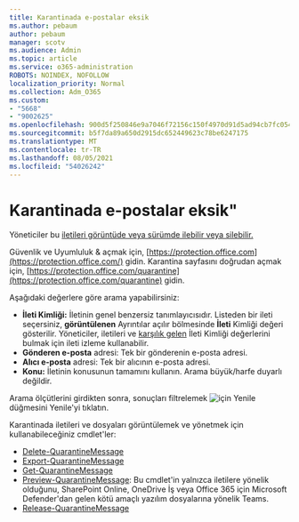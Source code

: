 ```yaml
---
title: Karantinada e-postalar eksik
ms.author: pebaum
author: pebaum
manager: scotv
ms.audience: Admin
ms.topic: article
ms.service: o365-administration
ROBOTS: NOINDEX, NOFOLLOW
localization_priority: Normal
ms.collection: Adm_O365
ms.custom:
- "5668"
- "9002625"
ms.openlocfilehash: 900d5f250846e9a7046f72156c150f4970d91d5ad94cb7fc054952228f4bf257
ms.sourcegitcommit: b5f7da89a650d2915dc652449623c78be6247175
ms.translationtype: MT
ms.contentlocale: tr-TR
ms.lasthandoff: 08/05/2021
ms.locfileid: "54026242"
---
```

# <a name="missing-emails-in-quarantine"></a>Karantinada e-postalar eksik"

Yöneticiler bu [iletileri görüntüde veya sürümde ilebilir veya silebilir.](/microsoft-365/security/office-365-security/manage-quarantined-messages-and-files)

Güvenlik ve Uyumluluk & açmak için, [https://protection.office.com](https://protection.office.com/) gidin. Karantina sayfasını doğrudan açmak için, [https://protection.office.com/quarantine](https://protection.office.com/quarantine) gidin.  

Aşağıdaki değerlere göre arama yapabilirsiniz:  

- **İleti Kimliği:** İletinin genel benzersiz tanımlayıcısıdır. Listeden bir ileti seçersiniz,  **görüntülenen**  Ayrıntılar açılır bölmesinde  **İleti**  Kimliği değeri gösterilir. Yöneticiler, iletileri ve [karşılık gelen](/microsoft-365/security/office-365-security/message-trace-scc) İleti Kimliği değerlerini bulmak için ileti izleme kullanabilir.
- **Gönderen e-posta** adresi: Tek bir gönderenin e-posta adresi.
- **Alıcı e-posta** adresi: Tek bir alıcının e-posta adresi.
- **Konu:** İletinin konusunun tamamını kullanın. Arama büyük/harfe duyarlı değildir.

Arama ölçütlerini girdikten sonra, sonuçları filtrelemek ![ için Yenile ](/microsoft-365/media/scc-quarantine-refresh.png?view=o365-worldwide)  düğmesini Yenile'yi tıklatın.

Karantinada iletileri ve dosyaları görüntülemek ve yönetmek için kullanabileceğiniz cmdlet'ler:
- [Delete-QuarantineMessage](/powershell/module/exchange/delete-quarantinemessage)
- [Export-QuarantineMessage](/powershell/module/exchange/export-quarantinemessage)
- [Get-QuarantineMessage](/powershell/module/exchange/get-quarantinemessage)
- [Preview-QuarantineMessage](/powershell/module/exchange/preview-quarantinemessage): Bu cmdlet'in yalnızca iletilere yönelik olduğunu, SharePoint Online, OneDrive İş veya Office 365 için Microsoft Defender'dan gelen kötü amaçlı yazılım dosyalarına yönelik Teams.
- [Release-QuarantineMessage](/powershell/module/exchange/release-quarantinemessage)